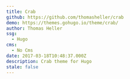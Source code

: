 ```yaml
---
title: Crab
github: https://github.com/thomasheller/crab
demo: https://themes.gohugo.io/theme/crab/
author: Thomas Heller
ssg:
  - Hugo
cms:
  - No Cms
date: 2017-03-18T10:48:37.000Z
description: Crab theme for Hugo
stale: false
---
```

